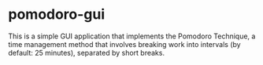 # pomodoro-gui
This is a simple GUI application that implements the Pomodoro Technique, a time management method that involves breaking work into intervals (by default: 25 minutes), separated by short breaks.
